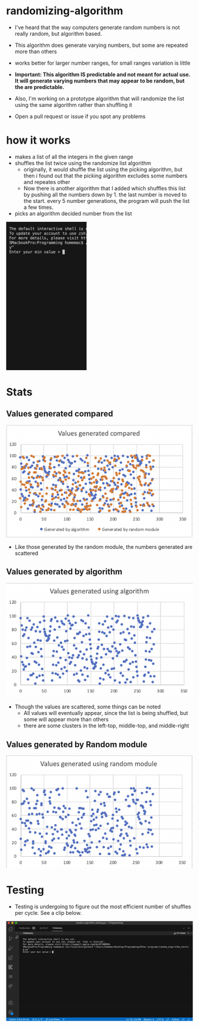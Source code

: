 # randomizing-algorithm
- I've heard that the way computers generate random numbers is not really random, but algorithm based.

- This algorithm does generate varying numbers, but some are repeated more than others

- works better for larger number ranges, for small ranges variation is little

- **Important: This algorithm IS predictable and not meant for actual use. It will generate varying numbers that may appear to be random, but the are predictable.**

- Also, I'm working on a prototype algorithm that will randomize the list using the same algorithm rather than shuffling it

- Open a pull request or issue if you spot any problems

# how it works

- makes a list of all the integers in the given range
- shuffles the list twice using the randomize list algorithm
  - originally, it would shuffle the list using the picking algorithm, but then i found out that the picking algorithm excludes some numbers and repeates other
  - Now there is another algorithm that I added which shuffles this list by pushing all the numbers down by 1. the last number is moved to the start. every 5 number generations, the program will push the list a few times.
- picks an algorithm decided number from the list

<img src="ezgif.com-gif-maker(1).gif" height="400"> 

# Stats

## Values generated compared
![](Values_generated_compared.png)

- Like those generated by the random module, the numbers generated are scattered

## Values generated by algorithm
 ![](Values_generated_by_algorithm.png)
 
- Though the values are scattered, some things can be noted
  - All values will eventually appear, since the list is being shuffled, but some will appear more than others
  - there are some clusters in the left-top, middle-top, and middle-right


## Values generated by Random module
 ![](Values_generated_by_random_module.png)

# Testing 
 - Testing is undergoing to figure out the most efficient number of shuffles per cycle. See a clip below.

 ![](ezgif.com-gif-maker(2).gif)
